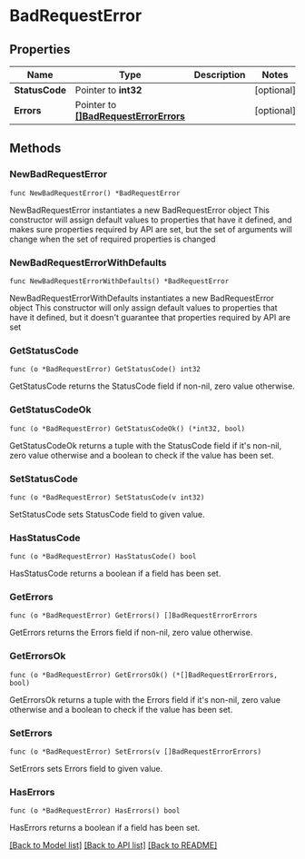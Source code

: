 # BadRequestError

## Properties

Name | Type | Description | Notes
------------ | ------------- | ------------- | -------------
**StatusCode** | Pointer to **int32** |  | [optional] 
**Errors** | Pointer to [**[]BadRequestErrorErrors**](BadRequestErrorErrors.md) |  | [optional] 

## Methods

### NewBadRequestError

`func NewBadRequestError() *BadRequestError`

NewBadRequestError instantiates a new BadRequestError object
This constructor will assign default values to properties that have it defined,
and makes sure properties required by API are set, but the set of arguments
will change when the set of required properties is changed

### NewBadRequestErrorWithDefaults

`func NewBadRequestErrorWithDefaults() *BadRequestError`

NewBadRequestErrorWithDefaults instantiates a new BadRequestError object
This constructor will only assign default values to properties that have it defined,
but it doesn't guarantee that properties required by API are set

### GetStatusCode

`func (o *BadRequestError) GetStatusCode() int32`

GetStatusCode returns the StatusCode field if non-nil, zero value otherwise.

### GetStatusCodeOk

`func (o *BadRequestError) GetStatusCodeOk() (*int32, bool)`

GetStatusCodeOk returns a tuple with the StatusCode field if it's non-nil, zero value otherwise
and a boolean to check if the value has been set.

### SetStatusCode

`func (o *BadRequestError) SetStatusCode(v int32)`

SetStatusCode sets StatusCode field to given value.

### HasStatusCode

`func (o *BadRequestError) HasStatusCode() bool`

HasStatusCode returns a boolean if a field has been set.

### GetErrors

`func (o *BadRequestError) GetErrors() []BadRequestErrorErrors`

GetErrors returns the Errors field if non-nil, zero value otherwise.

### GetErrorsOk

`func (o *BadRequestError) GetErrorsOk() (*[]BadRequestErrorErrors, bool)`

GetErrorsOk returns a tuple with the Errors field if it's non-nil, zero value otherwise
and a boolean to check if the value has been set.

### SetErrors

`func (o *BadRequestError) SetErrors(v []BadRequestErrorErrors)`

SetErrors sets Errors field to given value.

### HasErrors

`func (o *BadRequestError) HasErrors() bool`

HasErrors returns a boolean if a field has been set.


[[Back to Model list]](../README.md#documentation-for-models) [[Back to API list]](../README.md#documentation-for-api-endpoints) [[Back to README]](../README.md)


